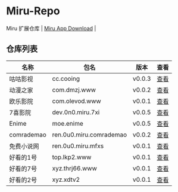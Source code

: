 
# Miru-Repo

Miru 扩展仓库 | [Miru App Download](https://github.com/miru-project/miru-app) |

## 仓库列表
|  名称   | 包名 | 版本 | 查看 |
|  ----   | ---- | --- | ---  |
| 咕咕影视 | cc.cooing | v0.0.3 | [查看](https://github.com/miru-project/repo/blob/main/repo/cc.cooing.js) |
| 动漫之家 | com.dmzj.www | v0.0.2 | [查看](https://github.com/miru-project/repo/blob/main/repo/com.dmzj.www.js) |
| 欧乐影院 | com.olevod.www | v0.0.1 | [查看](https://github.com/miru-project/repo/blob/main/repo/com.olevod.www.js) |
| 7喜影院 | dev.0n0.miru.7xi | v0.0.5 | [查看](https://github.com/miru-project/repo/blob/main/repo/dev.0n0.miru.7xi.js) |
| Enime | moe.enime | v0.0.5 | [查看](https://github.com/miru-project/repo/blob/main/repo/moe.enime.js) |
| comrademao | ren.0u0.miru.comrademao | v0.0.2 | [查看](https://github.com/miru-project/repo/blob/main/repo/ren.0u0.miru.comrademao.js) |
| 免费小说网 | ren.0u0.miru.mfxs | v0.0.1 | [查看](https://github.com/miru-project/repo/blob/main/repo/ren.0u0.miru.mfxs.js) |
| 好看的1号 | top.lkp2.www | v0.0.1 | [查看](https://github.com/miru-project/repo/blob/main/repo/top.lkp2.www.js) |
| 好看的7号 | xyz.thrj66.www | v0.0.1 | [查看](https://github.com/miru-project/repo/blob/main/repo/xyz.thrj66.www.js) |
| 好看的2号 | xyz.xdtv2 | v0.0.1 | [查看](https://github.com/miru-project/repo/blob/main/repo/xyz.xdtv2.js) |
